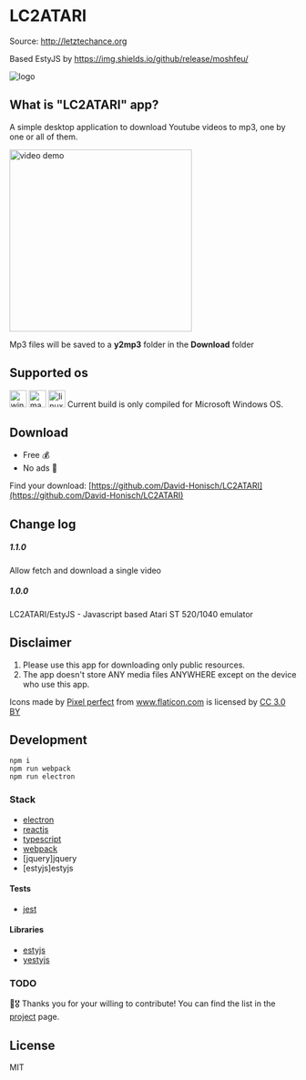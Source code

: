 <h1>LC2ATARI</h1>

Source:
http://letztechance.org

Based EstyJS by 
https://img.shields.io/github/release/moshfeu/

<img src="app-resources/logo-128.png" alt="logo" />

## What is "LC2ATARI" app?

A simple desktop application to download Youtube videos to mp3, one by one or all of them.

<img src="assets/video.gif" alt="video demo" width="320" />

Mp3 files will be saved to a **y2mp3** folder in the **Download** folder

## Supported os
<img width="30" alt="windows" src="app-resources/readme/windows.svg?sanitize=true" />
<img width="30" alt="mac" src="app-resources/readme/mac.svg?sanitize=true" />
<img width="30" alt="linux" src="app-resources/readme/linux.svg?sanitize=true" />
Current build is only compiled for Microsoft Windows OS.

## Download

- Free 💰
- No ads 📣

Find your download: [https://github.com/David-Honisch/LC2ATARI](https://github.com/David-Honisch/LC2ATARI)

## Change log

##### 1.1.0
Allow fetch and download a single video

##### 1.0.0
LC2ATARI/EstyJS - Javascript based Atari ST 520/1040 emulator 

## Disclaimer

1. Please use this app for downloading only public resources.
2. The app doesn't store ANY media files ANYWHERE except on the device who use this app.

<div>
  Icons made by <a href="https://www.flaticon.com/authors/pixel-perfect" title="Pixel perfect">Pixel perfect</a> from <a href="https://www.flaticon.com/" title="Flaticon">www.flaticon.com</a> is licensed by <a href="http://creativecommons.org/licenses/by/3.0/" title="Creative Commons BY 3.0" target="_blank">CC 3.0 BY</a>
</div>

## Development
	npm i
    npm run webpack
    npm run electron


### Stack

- [electron](http://electronjs.org/)
- [reactjs](https://reactjs.org/)
- [typescript](https://www.typescriptlang.org/)
- [webpack](https://webpack.js.org/)
- [jquery]jquery
- [estyjs]estyjs
#### Tests

- [jest](https://jestjs.io/)

#### Libraries

- [estyjs](http://estyjs.azurewebsites.net/)
- [yestyjs](https://github.com/dmcoles/EstyJs)

### TODO

🖖🎖 Thanks you for your willing to contribute! You can find the list in the [project](http://estyjs.azurewebsites.net/) page.

## License
MIT